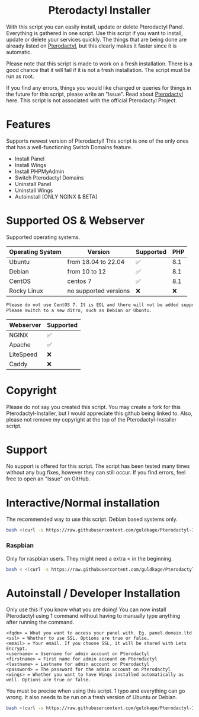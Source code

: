 <h1 align="center"><strong>Pterodactyl Installer</strong></h1>

With this script you can easily install, update or delete Pterodactyl Panel. Everything is gathered in one script.
Use this script if you want to install, update or delete your services quickly. The things that are being done are already listed on [Pterodactyl](https://pterodactyl.io/), but this clearly makes it faster since it is automatic.

Please note that this script is made to work on a fresh installation. There is a good chance that it will fail if it is not a fresh installation.
The script must be run as root.

If you find any errors, things you would like changed or queries for things in the future for this script, please write an "Issue".
Read about [Pterodactyl](https://pterodactyl.io/) here. This script is not associated with the official Pterodactyl Project.

# Features
Supports newest version of Pterodactyl! This script is one of the only ones that has a well-functioning Switch Domains feature.

- Install Panel
- Install Wings
- Install PHPMyAdmin
- Switch Pterodactyl Domains
- Uninstall Panel
- Uninstall Wings
- Autoinstall [ONLY NGINX & BETA]

# Supported OS & Webserver
Supported operating systems.

| Operating System | Version               | Supported                          |   PHP |
| ---------------- | ----------------------| ---------------------------------- | ----- |
| Ubuntu           | from 18.04 to 22.04   | :white_check_mark:                 | 8.1   |
| Debian           | from 10 to 12         | :white_check_mark:                 | 8.1   |
| CentOS           |       centos 7        | :white_check_mark:                 | 8.1   |
| Rocky Linux      | no supported versions | :x:                                | :x:   |

```diff
Please do not use CentOS 7. It is EOL and there will not be added support in this script for any newer CentOS version.
Please switch to a new ditro, such as Debian or Ubuntu.
```

| Webserver        | Supported           |
| ---------------- | --------------------| 
| NGINX            | :white_check_mark:  |
| Apache           | :white_check_mark:  |
| LiteSpeed        | :x:                 |
| Caddy            | :x:                 |

# Copyright
Please do not say you created this script. You may create a fork for this Pterodactyl-Installer, but I would appreciate this github being linked to.
Also, please not remove my copyright at the top of the Pterodactyl-Installer script.

# Support
No support is offered for this script.
The script has been tested many times without any bug fixes, however they can still occur.
If you find errors, feel free to open an "Issue" on GitHub.

# Interactive/Normal installation
The recommended way to use this script.
Debian based systems only.
```bash
bash <(curl -s https://raw.githubusercontent.com/guldkage/Pterodactyl-Installer/main/installer.sh)
```

### Raspbian
Only for raspbian users. They might need a extra < in the beginning.
```bash
bash < <(curl -s https://raw.githubusercontent.com/guldkage/Pterodactyl-Installer/main/installer.sh)
```

# Autoinstall / Developer Installation
Only use this if you know what you are doing!
You can now install Pterodactyl using 1 command without having to manually type anything after running the command.

```
<fqdn> = What you want to access your panel with. Eg. panel.domain.ltd
<ssl> = Whether to use SSL. Options are true or false.
<email> = Your email. If you choose SSL, it will be shared with Lets Encrypt.
<username> = Username for admin account on Pterodactyl
<firstname> = First name for admin account on Pterodactyl
<lastname> = Lastname for admin account on Pterodactyl
<password> = The password for the admin account on Pterodactyl
<wings> = Whether you want to have Wings installed automatically as well. Options are true or false.
```

You must be precise when using this script. 1 typo and everything can go wrong.
It also needs to be run on a fresh version of Ubuntu or Debian.

```bash
bash <(curl -s https://raw.githubusercontent.com/guldkage/Pterodactyl-Installer/main/autoinstall.sh)  <fqdn> <ssl> <email> <username> <firstname <lastname> <password> <wings>
```
